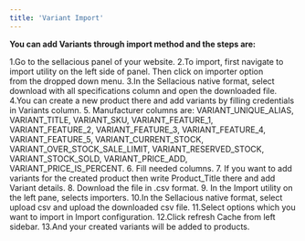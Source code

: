 ```yaml
---
title: 'Variant Import'
---
```


**You can add Variants through import method and the steps are:**

1.Go to the sellacious panel of your website.
2.To import, first navigate to import utility on the left side of panel. Then click on importer option  
  from  the dropped down menu.
3.In the Sellacious native format, select download with all specifications column and open the 
  downloaded file.
4.You can create a new product there and add variants by filling credentials in 
  Variants column.
5. Manufacturer columns are: VARIANT_UNIQUE_ALIAS, VARIANT_TITLE, VARIANT_SKU,
   VARIANT_FEATURE_1, VARIANT_FEATURE_2, VARIANT_FEATURE_3, VARIANT_FEATURE_4, VARIANT_FEATURE_5, 
   VARIANT_CURRENT_STOCK, VARIANT_OVER_STOCK_SALE_LIMIT, VARIANT_RESERVED_STOCK, VARIANT_STOCK_SOLD, 
   VARIANT_PRICE_ADD, VARIANT_PRICE_IS_PERCENT.
6. Fill needed columns.
7. If you want to add variants for the created product then write Product_Title there 
   and add Variant details.
8. Download the file in .csv format.
9. In the Import utility on the left pane, selects importers.
10.In the Sellacious native format, select upload csv and upload the downloaded csv file.
11.Select options which you want to import in Import configuration.
12.Click refresh Cache from left sidebar.
13.And your created variants will be added to products.